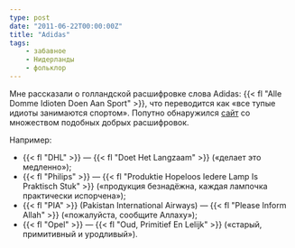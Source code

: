 ```yaml
---
type: post
date: "2011-06-22T00:00:00Z"
title: "Adidas"
tags:
    - забавное
    - Нидерланды
    - фольклор
---
```


Мне рассказали о голландской расшифровке слова Adidas: {{< fl "Alle Domme Idioten Doen Aan Sport" >}}, что переводится как «все тупые идиоты занимаются спортом». Попутно обнаружился [сайт](http://www.taalkabaal.nl/afkortingen/) со множеством подобных добрых расшифровок.

Например:

<!--more-->

* {{< fl "DHL" >}} — {{< fl "Doet Het Langzaam" >}} («делает это медленно»);
* {{< fl "Philips" >}} — {{< fl "Produktie Hopeloos Iedere Lamp Is Praktisch Stuk" >}} («продукция безнадёжна, каждая лампочка практически испорчена»);
* {{< fl "PIA" >}} (Pakistan International Airways) — {{< fl "Please Inform Allah" >}} («пожалуйста, сообщите Аллаху»);
* {{< fl "Opel" >}} — {{< fl "Oud, Primitief En Lelijk" >}} («старый, примитивный и уродливый»).
